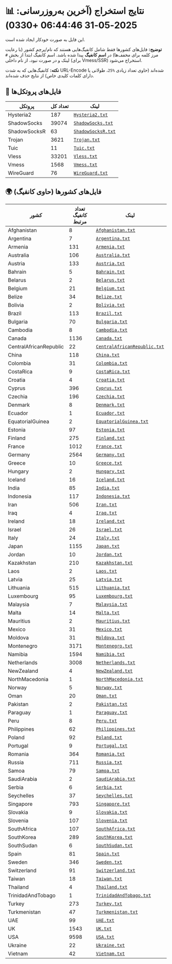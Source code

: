# 📊 نتایج استخراج (آخرین به‌روزرسانی: 2025-05-31 06:44:46 +0330)

این فایل به صورت خودکار ایجاد شده است.

**توضیح:** فایل‌های کشورها فقط شامل کانفیگ‌هایی هستند که نام/پرچم کشور (با رعایت مرز کلمه برای مخفف‌ها) در **اسم کانفیگ** پیدا شده باشد. اسم کانفیگ ابتدا از بخش `#` لینک و در صورت نبود، از نام داخلی (برای Vmess/SSR) استخراج می‌شود.

**نکته:** کانفیگ‌هایی که به شدت URL-Encode شده‌اند (حاوی تعداد زیادی `%25`، طولانی یا دارای کلمات کلیدی خاص) از نتایج حذف شده‌اند.

## 📁 فایل‌های پروتکل‌ها

| پروتکل | تعداد کل | لینک |
|---|---|---|
| Hysteria2 | 187 | [`Hysteria2.txt`](./output_configs/Hysteria2.txt) |
| ShadowSocks | 39074 | [`ShadowSocks.txt`](./output_configs/ShadowSocks.txt) |
| ShadowSocksR | 63 | [`ShadowSocksR.txt`](./output_configs/ShadowSocksR.txt) |
| Trojan | 3621 | [`Trojan.txt`](./output_configs/Trojan.txt) |
| Tuic | 11 | [`Tuic.txt`](./output_configs/Tuic.txt) |
| Vless | 33201 | [`Vless.txt`](./output_configs/Vless.txt) |
| Vmess | 1568 | [`Vmess.txt`](./output_configs/Vmess.txt) |
| WireGuard | 76 | [`WireGuard.txt`](./output_configs/WireGuard.txt) |

## 🌍 فایل‌های کشورها (حاوی کانفیگ)

| کشور | تعداد کانفیگ مرتبط | لینک |
|---|---|---|
| Afghanistan | 8 | [`Afghanistan.txt`](./output_configs/Afghanistan.txt) |
| Argentina | 7 | [`Argentina.txt`](./output_configs/Argentina.txt) |
| Armenia | 131 | [`Armenia.txt`](./output_configs/Armenia.txt) |
| Australia | 106 | [`Australia.txt`](./output_configs/Australia.txt) |
| Austria | 133 | [`Austria.txt`](./output_configs/Austria.txt) |
| Bahrain | 5 | [`Bahrain.txt`](./output_configs/Bahrain.txt) |
| Belarus | 2 | [`Belarus.txt`](./output_configs/Belarus.txt) |
| Belgium | 21 | [`Belgium.txt`](./output_configs/Belgium.txt) |
| Belize | 34 | [`Belize.txt`](./output_configs/Belize.txt) |
| Bolivia | 2 | [`Bolivia.txt`](./output_configs/Bolivia.txt) |
| Brazil | 113 | [`Brazil.txt`](./output_configs/Brazil.txt) |
| Bulgaria | 70 | [`Bulgaria.txt`](./output_configs/Bulgaria.txt) |
| Cambodia | 8 | [`Cambodia.txt`](./output_configs/Cambodia.txt) |
| Canada | 1136 | [`Canada.txt`](./output_configs/Canada.txt) |
| CentralAfricanRepublic | 22 | [`CentralAfricanRepublic.txt`](./output_configs/CentralAfricanRepublic.txt) |
| China | 118 | [`China.txt`](./output_configs/China.txt) |
| Colombia | 31 | [`Colombia.txt`](./output_configs/Colombia.txt) |
| CostaRica | 9 | [`CostaRica.txt`](./output_configs/CostaRica.txt) |
| Croatia | 4 | [`Croatia.txt`](./output_configs/Croatia.txt) |
| Cyprus | 396 | [`Cyprus.txt`](./output_configs/Cyprus.txt) |
| Czechia | 196 | [`Czechia.txt`](./output_configs/Czechia.txt) |
| Denmark | 8 | [`Denmark.txt`](./output_configs/Denmark.txt) |
| Ecuador | 1 | [`Ecuador.txt`](./output_configs/Ecuador.txt) |
| EquatorialGuinea | 2 | [`EquatorialGuinea.txt`](./output_configs/EquatorialGuinea.txt) |
| Estonia | 97 | [`Estonia.txt`](./output_configs/Estonia.txt) |
| Finland | 275 | [`Finland.txt`](./output_configs/Finland.txt) |
| France | 1012 | [`France.txt`](./output_configs/France.txt) |
| Germany | 2564 | [`Germany.txt`](./output_configs/Germany.txt) |
| Greece | 10 | [`Greece.txt`](./output_configs/Greece.txt) |
| Hungary | 2 | [`Hungary.txt`](./output_configs/Hungary.txt) |
| Iceland | 16 | [`Iceland.txt`](./output_configs/Iceland.txt) |
| India | 85 | [`India.txt`](./output_configs/India.txt) |
| Indonesia | 117 | [`Indonesia.txt`](./output_configs/Indonesia.txt) |
| Iran | 506 | [`Iran.txt`](./output_configs/Iran.txt) |
| Iraq | 4 | [`Iraq.txt`](./output_configs/Iraq.txt) |
| Ireland | 18 | [`Ireland.txt`](./output_configs/Ireland.txt) |
| Israel | 26 | [`Israel.txt`](./output_configs/Israel.txt) |
| Italy | 24 | [`Italy.txt`](./output_configs/Italy.txt) |
| Japan | 1155 | [`Japan.txt`](./output_configs/Japan.txt) |
| Jordan | 10 | [`Jordan.txt`](./output_configs/Jordan.txt) |
| Kazakhstan | 210 | [`Kazakhstan.txt`](./output_configs/Kazakhstan.txt) |
| Laos | 2 | [`Laos.txt`](./output_configs/Laos.txt) |
| Latvia | 25 | [`Latvia.txt`](./output_configs/Latvia.txt) |
| Lithuania | 515 | [`Lithuania.txt`](./output_configs/Lithuania.txt) |
| Luxembourg | 95 | [`Luxembourg.txt`](./output_configs/Luxembourg.txt) |
| Malaysia | 7 | [`Malaysia.txt`](./output_configs/Malaysia.txt) |
| Malta | 14 | [`Malta.txt`](./output_configs/Malta.txt) |
| Mauritius | 2 | [`Mauritius.txt`](./output_configs/Mauritius.txt) |
| Mexico | 31 | [`Mexico.txt`](./output_configs/Mexico.txt) |
| Moldova | 31 | [`Moldova.txt`](./output_configs/Moldova.txt) |
| Montenegro | 3171 | [`Montenegro.txt`](./output_configs/Montenegro.txt) |
| Namibia | 1594 | [`Namibia.txt`](./output_configs/Namibia.txt) |
| Netherlands | 3008 | [`Netherlands.txt`](./output_configs/Netherlands.txt) |
| NewZealand | 4 | [`NewZealand.txt`](./output_configs/NewZealand.txt) |
| NorthMacedonia | 1 | [`NorthMacedonia.txt`](./output_configs/NorthMacedonia.txt) |
| Norway | 5 | [`Norway.txt`](./output_configs/Norway.txt) |
| Oman | 20 | [`Oman.txt`](./output_configs/Oman.txt) |
| Pakistan | 2 | [`Pakistan.txt`](./output_configs/Pakistan.txt) |
| Paraguay | 1 | [`Paraguay.txt`](./output_configs/Paraguay.txt) |
| Peru | 8 | [`Peru.txt`](./output_configs/Peru.txt) |
| Philippines | 62 | [`Philippines.txt`](./output_configs/Philippines.txt) |
| Poland | 92 | [`Poland.txt`](./output_configs/Poland.txt) |
| Portugal | 9 | [`Portugal.txt`](./output_configs/Portugal.txt) |
| Romania | 364 | [`Romania.txt`](./output_configs/Romania.txt) |
| Russia | 711 | [`Russia.txt`](./output_configs/Russia.txt) |
| Samoa | 79 | [`Samoa.txt`](./output_configs/Samoa.txt) |
| SaudiArabia | 2 | [`SaudiArabia.txt`](./output_configs/SaudiArabia.txt) |
| Serbia | 6 | [`Serbia.txt`](./output_configs/Serbia.txt) |
| Seychelles | 37 | [`Seychelles.txt`](./output_configs/Seychelles.txt) |
| Singapore | 793 | [`Singapore.txt`](./output_configs/Singapore.txt) |
| Slovakia | 9 | [`Slovakia.txt`](./output_configs/Slovakia.txt) |
| Slovenia | 107 | [`Slovenia.txt`](./output_configs/Slovenia.txt) |
| SouthAfrica | 107 | [`SouthAfrica.txt`](./output_configs/SouthAfrica.txt) |
| SouthKorea | 289 | [`SouthKorea.txt`](./output_configs/SouthKorea.txt) |
| SouthSudan | 6 | [`SouthSudan.txt`](./output_configs/SouthSudan.txt) |
| Spain | 81 | [`Spain.txt`](./output_configs/Spain.txt) |
| Sweden | 346 | [`Sweden.txt`](./output_configs/Sweden.txt) |
| Switzerland | 91 | [`Switzerland.txt`](./output_configs/Switzerland.txt) |
| Taiwan | 18 | [`Taiwan.txt`](./output_configs/Taiwan.txt) |
| Thailand | 4 | [`Thailand.txt`](./output_configs/Thailand.txt) |
| TrinidadAndTobago | 1 | [`TrinidadAndTobago.txt`](./output_configs/TrinidadAndTobago.txt) |
| Turkey | 273 | [`Turkey.txt`](./output_configs/Turkey.txt) |
| Turkmenistan | 47 | [`Turkmenistan.txt`](./output_configs/Turkmenistan.txt) |
| UAE | 99 | [`UAE.txt`](./output_configs/UAE.txt) |
| UK | 1543 | [`UK.txt`](./output_configs/UK.txt) |
| USA | 9598 | [`USA.txt`](./output_configs/USA.txt) |
| Ukraine | 22 | [`Ukraine.txt`](./output_configs/Ukraine.txt) |
| Vietnam | 42 | [`Vietnam.txt`](./output_configs/Vietnam.txt) |

